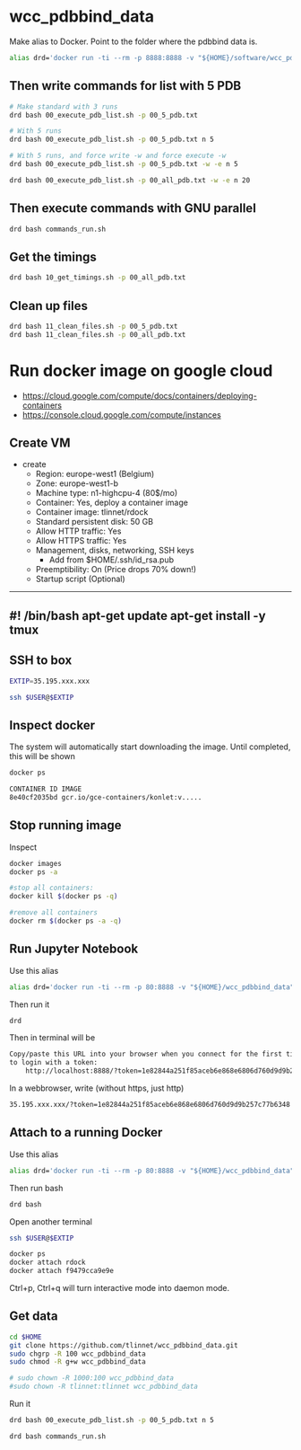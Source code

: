 # wcc_pdbbind_data

Make alias to Docker. Point to the folder where the pdbbind data is.

```bash
alias drd='docker run -ti --rm -p 8888:8888 -v "${HOME}/software/wcc_pdbbind_data":/home/jovyan/work --name rdock $USER/rdock'
```

## Then write commands for list with 5 PDB

```bash
# Make standard with 3 runs
drd bash 00_execute_pdb_list.sh -p 00_5_pdb.txt

# With 5 runs 
drd bash 00_execute_pdb_list.sh -p 00_5_pdb.txt n 5

# With 5 runs, and force write -w and force execute -w
drd bash 00_execute_pdb_list.sh -p 00_5_pdb.txt -w -e n 5

drd bash 00_execute_pdb_list.sh -p 00_all_pdb.txt -w -e n 20
```

## Then execute commands with GNU parallel

```bash
drd bash commands_run.sh
```

## Get the timings

```bash
drd bash 10_get_timings.sh -p 00_all_pdb.txt 
```

## Clean up files

```bash
drd bash 11_clean_files.sh -p 00_5_pdb.txt
drd bash 11_clean_files.sh -p 00_all_pdb.txt
```

# Run docker image on google cloud

* https://cloud.google.com/compute/docs/containers/deploying-containers
* https://console.cloud.google.com/compute/instances

## Create VM

* create
  * Region: europe-west1 (Belgium)
  * Zone: europe-west1-b
  * Machine type: n1-highcpu-4   (80$/mo)
  * Container: Yes, deploy a container image
  * Container image: tlinnet/rdock
  * Standard persistent disk: 50 GB
  * Allow HTTP traffic: Yes
  * Allow HTTPS traffic: Yes
  * Management, disks, networking, SSH keys
    * Add from $HOME/.ssh/id_rsa.pub
  * Preemptibility: On  (Price drops 70% down!)
  * Startup script (Optional)
----
#! /bin/bash
apt-get update
apt-get install -y tmux
----

## SSH to box

```bash
EXTIP=35.195.xxx.xxx

ssh $USER@$EXTIP
```

## Inspect docker

The system will automatically start downloading the image.
Until completed, this will be shown

```bash
docker ps
```
```bash
CONTAINER ID IMAGE                   
8e40cf2035bd gcr.io/gce-containers/konlet:v..... 
```

## Stop running image

Inspect

```bash
docker images
docker ps -a
```

```bash
#stop all containers:
docker kill $(docker ps -q)

#remove all containers
docker rm $(docker ps -a -q)
```

## Run Jupyter Notebook

Use this alias

```bash
alias drd='docker run -ti --rm -p 80:8888 -v "${HOME}/wcc_pdbbind_data":/home/jovyan/work --name rdock tlinnet/rdock'
```

Then run it

```bash
drd
```

Then in terminal will be

```bash
Copy/paste this URL into your browser when you connect for the first time,
to login with a token:
    http://localhost:8888/?token=1e82844a251f85aceb6e868e6806d760d9d9b257c77b6348
```

In a webbrowser, write (without https, just http)

```bash
35.195.xxx.xxx/?token=1e82844a251f85aceb6e868e6806d760d9d9b257c77b6348
```

## Attach to a running Docker

Use this alias

```bash
alias drd='docker run -ti --rm -p 80:8888 -v "${HOME}/wcc_pdbbind_data":/home/jovyan/work --name rdock tlinnet/rdock'
```

Then run bash

```bash
drd bash
```

Open another terminal

```bash
ssh $USER@$EXTIP

docker ps
docker attach rdock
docker attach f9479cca9e9e
```

 Ctrl+p, Ctrl+q will turn interactive mode into daemon mode.

## Get data

```bash
cd $HOME
git clone https://github.com/tlinnet/wcc_pdbbind_data.git
sudo chgrp -R 100 wcc_pdbbind_data
sudo chmod -R g+w wcc_pdbbind_data

# sudo chown -R 1000:100 wcc_pdbbind_data
#sudo chown -R tlinnet:tlinnet wcc_pdbbind_data
```

Run it 

```bash
drd bash 00_execute_pdb_list.sh -p 00_5_pdb.txt n 5

drd bash commands_run.sh
```